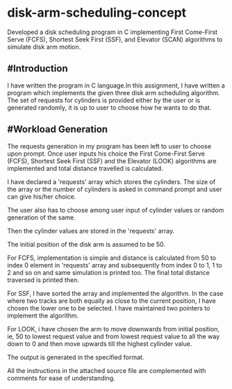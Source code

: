 # disk-arm-scheduling-concept
Developed a disk scheduling program in C implementing First Come-First Serve (FCFS), Shortest Seek First (SSF), and Elevator (SCAN) algorithms to simulate disk arm motion.





#Introduction
-------------

I have written the program in C language.In this assignment, I have written a program which implements the given three disk arm scheduling algorithm. The set of requests for cylinders is provided either by the user or is generated randomly, it is up to user to choose how he wants to do that.



#Workload Generation
--------------------

The requests generation in my program has been left to user to choose upon prompt. Once user inputs his choice the First Come-First Serve (FCFS), Shortest Seek First (SSF) and the Elevator (LOOK) algorithms are implemented and total distance travelled is calculated.

I have declared a 'requests' array which stores the cylinders. The size of the array or the number of cylinders is asked in command prompt and user can give his/her choice.

The user also has to choose among user input of cylinder values or random generation of the same.

Then the cylinder values are stored in the 'requests' array.

The initial position of the disk arm is assumed to be 50.

For FCFS, implementation is simple and distance is calculated from 50 to index 0 element in 'requests' array and subsequently from index 0 to 1, 1 to 2 and so on and same simulation is printed too. The final total distance traversed is printed then.

For SSF, I have sorted the array and implemented the algorithm. In the case where two tracks are both equally as close to the current position, I have chosen the lower one to be selected. I have maintained two pointers to implement the algorithm. 

For LOOK, i have chosen the arm to move downwards from initial position, ie, 50 to lowest request value and from lowest request value to all the way down to 0 and then move upwards till the highest cylinder value.

The output is generated in the specified format.

All the instructions in the attached source file are complemented with comments for ease of understanding.
